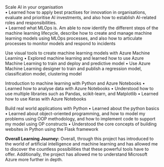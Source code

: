 Scale AI in your organisation<br />
•	Learned how to apply best practises for innovation in organisations, evaluate and prioritise AI investments, and also how to establish AI-related roles and responsibilities.<br />
•	Learned what MLOps is. Am able to now identify the different steps of the machine learning lifecycle, describe how to create and manage machine learning models using MLOps processes, and also how to articulate processes to monitor models and respond to incidents

Use visual tools to create machine learning models with Azure Machine Learning 
•	Explored machine learning and learned how to use Azure Machine Learning to train and deploy and predictive model
•	Use Azure Machine Learning designer to train and publish a regression model, classification model, clustering model 

Introduction to machine learning with Python and Azure Notebooks
•	Learned how to analyse data with Azure Notebooks
•	Understood how to use multiple libraries such as Pandas, scikit-learn, and Matplotlib
•	Learned how to use Keras with Azure Notebooks 

Build real world applications with Python
•	Learned about the python basics
•	Learned about object-oriented programming, and how to model my problems using OOP methodology, and how to implement code to support my model using OP constructs
•	Understood the core concepts of building websites in Python using the Flask framework

**Overall Learning Journey:**
Overall, through this project has introduced to the world of artificial intelligence and machine learning and has allowed me to discover the countless possibilities that these powerful tools have to offer. Additionally, the project has allowed me to understand Microsoft Azure more further in depth. 
